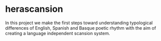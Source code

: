 # herascansion
 In this project we make the first steps toward understanding typological differences of English, Spanish and Basque poetic rhythm with the aim of creating a language independent scansion system.
